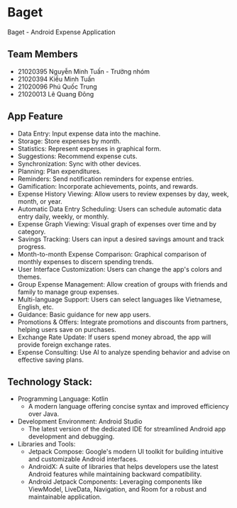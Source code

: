 # Baget
Baget - Android Expense Application
## Team Members
- 21020395 Nguyễn Minh Tuấn - Trưởng nhóm
- 21020394 Kiều Minh Tuấn
- 21020096 Phú Quốc Trung
- 21020013 Lê Quang Đông
## App Feature
- Data Entry: Input expense data into the machine.
- Storage: Store expenses by month.
- Statistics: Represent expenses in graphical form.
- Suggestions: Recommend expense cuts.
- Synchronization: Sync with other devices.
- Planning: Plan expenditures.
- Reminders: Send notification reminders for expense entries.
- Gamification: Incorporate achievements, points, and rewards.
- Expense History Viewing: Allow users to review expenses by day, week, month, or year.
- Automatic Data Entry Scheduling: Users can schedule automatic data entry daily, weekly, or monthly.
- Expense Graph Viewing: Visual graph of expenses over time and by category.
- Savings Tracking: Users can input a desired savings amount and track progress.
- Month-to-month Expense Comparison: Graphical comparison of monthly expenses to discern spending trends.
- User Interface Customization: Users can change the app's colors and themes.
- Group Expense Management: Allow creation of groups with friends and family to manage group expenses.
- Multi-language Support: Users can select languages like Vietnamese, English, etc.
- Guidance: Basic guidance for new app users.
- Promotions & Offers: Integrate promotions and discounts from partners, helping users save on purchases.
- Exchange Rate Update: If users spend money abroad, the app will provide foreign exchange rates.
- Expense Consulting: Use AI to analyze spending behavior and advise on effective saving plans.
## Technology Stack:
- Programming Language: Kotlin
  - A modern language offering concise syntax and improved efficiency over Java.
- Development Environment: Android Studio
  - The latest version of the dedicated IDE for streamlined Android app development and debugging.
- Libraries and Tools:
  - Jetpack Compose: Google's modern UI toolkit for building intuitive and customizable Android interfaces.
  - AndroidX: A suite of libraries that helps developers use the latest Android features while maintaining backward compatibility.
  - Android Jetpack Components: Leveraging components like ViewModel, LiveData, Navigation, and Room for a robust and maintainable application.
